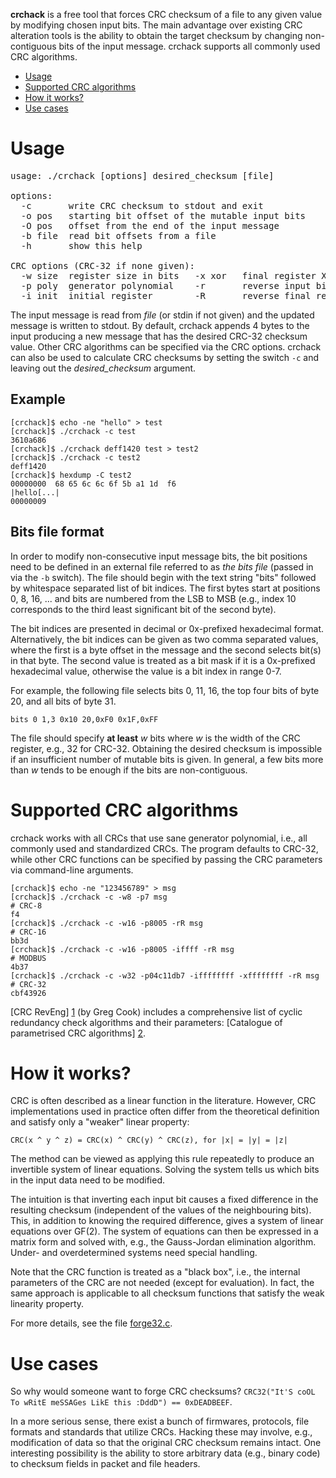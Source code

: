 **crchack** is a free tool that forces CRC checksum of a file to any given value
by modifying chosen input bits. The main advantage over existing CRC alteration
tools is the ability to obtain the target checksum by changing non-contiguous
bits of the input message. crchack supports all commonly used CRC algorithms.

- [Usage](#usage)
- [Supported CRC algorithms](#supported-crc-algorithms)
- [How it works?](#how-it-works)
- [Use cases](#use-cases)


# Usage

<pre>
usage: ./crchack [options] desired_checksum [file]

options:
  -c       write CRC checksum to stdout and exit
  -o pos   starting bit offset of the mutable input bits
  -O pos   offset from the end of the input message
  -b file  read bit offsets from a file
  -h       show this help

CRC options (CRC-32 if none given):
  -w size  register size in bits   -x xor   final register XOR mask
  -p poly  generator polynomial    -r       reverse input bits
  -i init  initial register        -R       reverse final register
</pre>

The input message is read from *file* (or stdin if not given) and the updated
message is written to stdout. By default, crchack appends 4 bytes to the input
producing a new message that has the desired CRC-32 checksum value. Other CRC
algorithms can be specified via the CRC options. crchack can also be used to
calculate CRC checksums by setting the switch ``-c`` and leaving out the
*desired_checksum* argument.

## Example

```
[crchack]$ echo -ne "hello" > test
[crchack]$ ./crchack -c test
3610a686
[crchack]$ ./crchack deff1420 test > test2
[crchack]$ ./crchack -c test2
deff1420
[crchack]$ hexdump -C test2
00000000  68 65 6c 6c 6f 5b a1 1d  f6                       |hello[...|
00000009
```

## Bits file format

In order to modify non-consecutive input message bits, the bit positions need to
be defined in an external file referred to as *the bits file* (passed in via the
``-b`` switch). The file should begin with the text string "bits" followed by
whitespace separated list of bit indices. The first bytes start at positions 0,
8, 16, ... and bits are numbered from the LSB to MSB (e.g., index 10 corresponds
to the third least significant bit of the second byte).

The bit indices are presented in decimal or 0x-prefixed hexadecimal format.
Alternatively, the bit indices can be given as two comma separated values, where
the first is a byte offset in the message and the second selects bit(s) in that
byte. The second value is treated as a bit mask if it is a 0x-prefixed
hexadecimal value, otherwise the value is a bit index in range 0-7.

For example, the following file selects bits 0, 11, 16, the top four bits of
byte 20, and all bits of byte 31.

```
bits 0 1,3 0x10 20,0xF0 0x1F,0xFF
```

The file should specify **at least** *w* bits where *w* is the width of the CRC
register, e.g., 32 for CRC-32. Obtaining the desired checksum is impossible if
an insufficient number of mutable bits is given. In general, a few bits more
than *w* tends to be enough if the bits are non-contiguous.


# Supported CRC algorithms

crchack works with all CRCs that use sane generator polynomial, i.e., all
commonly used and standardized CRCs. The program defaults to CRC-32, while other
CRC functions can be specified by passing the CRC parameters via command-line
arguments.

```
[crchack]$ echo -ne "123456789" > msg
[crchack]$ ./crchack -c -w8 -p7 msg                                     # CRC-8
f4
[crchack]$ ./crchack -c -w16 -p8005 -rR msg                             # CRC-16
bb3d
[crchack]$ ./crchack -c -w16 -p8005 -iffff -rR msg                      # MODBUS
4b37
[crchack]$ ./crchack -c -w32 -p04c11db7 -iffffffff -xffffffff -rR msg   # CRC-32
cbf43926
```

[CRC RevEng] [1] (by Greg Cook) includes a comprehensive list of cyclic
redundancy check algorithms and their parameters: [Catalogue of parametrised CRC
algorithms] [2].


# How it works?

CRC is often described as a linear function in the literature. However, CRC
implementations used in practice often differ from the theoretical definition
and satisfy only a "weaker" linear property:

    CRC(x ^ y ^ z) = CRC(x) ^ CRC(y) ^ CRC(z), for |x| = |y| = |z|

The method can be viewed as applying this rule repeatedly to produce an
invertible system of linear equations. Solving the system tells us which bits in
the input data need to be modified.

The intuition is that inverting each input bit causes a fixed difference in the
resulting checksum (independent of the values of the neighbouring bits). This,
in addition to knowing the required difference, gives a system of linear
equations over GF(2). The system of equations can then be expressed in a matrix
form and solved with, e.g., the Gauss-Jordan elimination algorithm. Under- and
overdetermined systems need special handling.

Note that the CRC function is treated as a "black box", i.e., the internal
parameters of the CRC are not needed (except for evaluation). In fact, the same
approach is applicable to all checksum functions that satisfy the weak linearity
property.

For more details, see the file [forge32.c](forge32.c).


# Use cases

So why would someone want to forge CRC checksums? ``CRC32("It'S coOL To wRitE
meSSAGes LikE this :DddD") == 0xDEADBEEF``.

In a more serious sense, there exist a bunch of firmwares, protocols, file
formats and standards that utilize CRCs. Hacking these may involve, e.g.,
modification of data so that the original CRC checksum remains intact. One
interesting possibility is the ability to store arbitrary data (e.g., binary
code) to checksum fields in packet and file headers.


  [1]: http://reveng.sourceforge.net/ "CRC RevEng"
  [2]: http://reveng.sourceforge.net/crc-catalogue/ "CRC catalogue"
